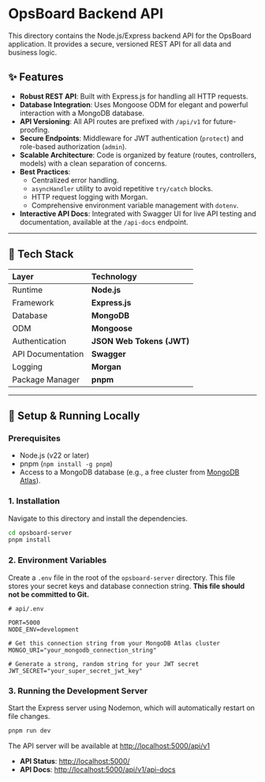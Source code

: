 # OpsBoard Backend API

This directory contains the Node.js/Express backend API for the OpsBoard application. It provides a secure, versioned REST API for all data and business logic.

## ✨ Features

- **Robust REST API**: Built with Express.js for handling all HTTP requests.
- **Database Integration**: Uses Mongoose ODM for elegant and powerful interaction with a MongoDB database.
- **API Versioning**: All API routes are prefixed with `/api/v1` for future-proofing.
- **Secure Endpoints**: Middleware for JWT authentication (`protect`) and role-based authorization (`admin`).
- **Scalable Architecture**: Code is organized by feature (routes, controllers, models) with a clean separation of concerns.
- **Best Practices**:
  - Centralized error handling.
  - `asyncHandler` utility to avoid repetitive `try/catch` blocks.
  - HTTP request logging with Morgan.
  - Comprehensive environment variable management with `dotenv`.
- **Interactive API Docs**: Integrated with Swagger UI for live API testing and documentation, available at the `/api-docs` endpoint.

---

## 🔧 Tech Stack

| Layer             | Technology                |
| :---------------- | :------------------------ |
| Runtime           | **Node.js**               |
| Framework         | **Express.js**            |
| Database          | **MongoDB**               |
| ODM               | **Mongoose**              |
| Authentication    | **JSON Web Tokens (JWT)** |
| API Documentation | **Swagger**               |
| Logging           | **Morgan**                |
| Package Manager   | **pnpm**                  |

---

## 🚀 Setup & Running Locally

### Prerequisites

- Node.js (v22 or later)
- pnpm (`npm install -g pnpm`)
- Access to a MongoDB database (e.g., a free cluster from [MongoDB Atlas](https://www.mongodb.com/cloud/atlas)).

### 1. Installation

Navigate to this directory and install the dependencies.

```bash
cd opsboard-server
pnpm install
```

### 2. Environment Variables

Create a `.env` file in the root of the `opsboard-server` directory. This file stores your secret keys and database connection string. **This file should not be committed to Git.**

```.env
# api/.env

PORT=5000
NODE_ENV=development

# Get this connection string from your MongoDB Atlas cluster
MONGO_URI="your_mongodb_connection_string"

# Generate a strong, random string for your JWT secret
JWT_SECRET="your_super_secret_jwt_key"
```

### 3. Running the Development Server

Start the Express server using Nodemon, which will automatically restart on file changes.

```bash
pnpm run dev
```

The API server will be available at [http://localhost:5000/api/v1](http://localhost:5000/api/v1)

- **API Status**: [http://localhost:5000/](http://localhost:5000/)
- **API Docs**: [http://localhost:5000/api/v1/api-docs](http://localhost:5000/api/v1/api-docs)
